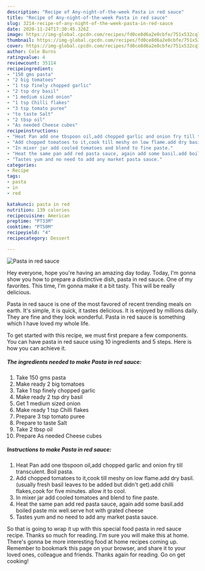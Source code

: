 ```yaml
---
description: "Recipe of Any-night-of-the-week Pasta in red sauce"
title: "Recipe of Any-night-of-the-week Pasta in red sauce"
slug: 3214-recipe-of-any-night-of-the-week-pasta-in-red-sauce
date: 2020-11-24T17:30:45.326Z
image: https://img-global.cpcdn.com/recipes/fd0ce8d6a2e0cbfe/751x532cq70/pasta-in-red-sauce-recipe-main-photo.jpg
thumbnail: https://img-global.cpcdn.com/recipes/fd0ce8d6a2e0cbfe/751x532cq70/pasta-in-red-sauce-recipe-main-photo.jpg
cover: https://img-global.cpcdn.com/recipes/fd0ce8d6a2e0cbfe/751x532cq70/pasta-in-red-sauce-recipe-main-photo.jpg
author: Cole Burns
ratingvalue: 4
reviewcount: 35114
recipeingredient:
- "150 gms pasta"
- "2 big tomatoes"
- "1 tsp finely chopped garlic"
- "2 tsp dry basil"
- "1 medium sized onion"
- "1 tsp Chilli flakes"
- "3 tsp tomato puree"
- "to taste Salt"
- "2 tbsp oil"
- "As needed Cheese cubes"
recipeinstructions:
- "Heat Pan add one tbspoon oil,add chopped garlic and onion fry till transculent. Boil pasta."
- "Add chopped tomatoes to it,cook till meshy on low flame.add dry basil.(usually fresh basil leaves to be added but didn&#39;t get).add chilli flakes,cook for five minutes. allow it to cool."
- "In mixer jar add cooled tomatoes and blend to fine paste."
- "Heat the same pan add red pasta sauce, again add some basil.add boiled paste mix well.serve hot with grated cheese"
- "Tastes yum and no need to add any market pasta sauce."
categories:
- Recipe
tags:
- pasta
- in
- red

katakunci: pasta in red 
nutrition: 139 calories
recipecuisine: American
preptime: "PT33M"
cooktime: "PT50M"
recipeyield: "4"
recipecategory: Dessert

---
```



![Pasta in red sauce](https://img-global.cpcdn.com/recipes/fd0ce8d6a2e0cbfe/751x532cq70/pasta-in-red-sauce-recipe-main-photo.jpg)

Hey everyone, hope you're having an amazing day today. Today, I'm gonna show you how to prepare a distinctive dish, pasta in red sauce. One of my favorites. This time, I'm gonna make it a bit tasty. This will be really delicious.



Pasta in red sauce is one of the most favored of recent trending meals on earth. It's simple, it is quick, it tastes delicious. It is enjoyed by millions daily. They are fine and they look wonderful. Pasta in red sauce is something which I have loved my whole life.


To get started with this recipe, we must first prepare a few components. You can have pasta in red sauce using 10 ingredients and 5 steps. Here is how you can achieve it.

<!--inarticleads1-->

##### The ingredients needed to make Pasta in red sauce:

1. Take 150 gms pasta
1. Make ready 2 big tomatoes
1. Take 1 tsp finely chopped garlic
1. Make ready 2 tsp dry basil
1. Get 1 medium sized onion
1. Make ready 1 tsp Chilli flakes
1. Prepare 3 tsp tomato puree
1. Prepare to taste Salt
1. Take 2 tbsp oil
1. Prepare As needed Cheese cubes




<!--inarticleads2-->

##### Instructions to make Pasta in red sauce:

1. Heat Pan add one tbspoon oil,add chopped garlic and onion fry till transculent. Boil pasta.
1. Add chopped tomatoes to it,cook till meshy on low flame.add dry basil.(usually fresh basil leaves to be added but didn&#39;t get).add chilli flakes,cook for five minutes. allow it to cool.
1. In mixer jar add cooled tomatoes and blend to fine paste.
1. Heat the same pan add red pasta sauce, again add some basil.add boiled paste mix well.serve hot with grated cheese
1. Tastes yum and no need to add any market pasta sauce.




So that is going to wrap it up with this special food pasta in red sauce recipe. Thanks so much for reading. I'm sure you will make this at home. There's gonna be more interesting food at home recipes coming up. Remember to bookmark this page on your browser, and share it to your loved ones, colleague and friends. Thanks again for reading. Go on get cooking!
